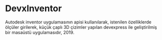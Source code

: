 # DevxInventor

Autodesk inventor uygulamasının apisi kullanılarak, istenilen özelliklerde ölçüler girilerek, küçük çaplı 3D çizimler yapılan devexpress ile geliştirilmiş bir masaüstü uygulamasıdır, 2019.
